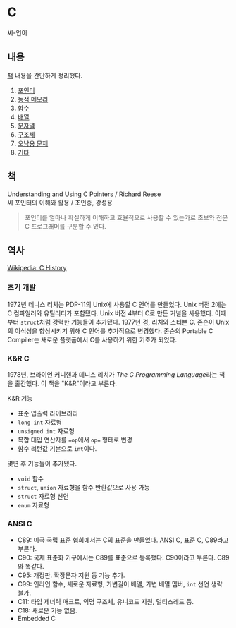 # C

씨-언어

## 내용

[책](#책) 내용을 간단하게 정리했다.

1. [포인터](pointer.md)
2. [동적 메모리](dynamic.md)
3. [함수](function.md)
4. [배열](array.md)
5. [문자열](strings.md)
6. [구조체](struct.md)
7. [오남용 문제](issue.md)
8. [기타](etc.md)

## 책

Understanding and Using C Pointers / Richard Reese  
씨 포인터의 이해와 활용 / 조인중, 강성용

> 포인터를 얼마나 확실하게 이해하고 효율적으로 사용할 수 있는가로 초보와 전문 C 프로그래머를 구분할 수 있다.

## 역사

[Wikipedia: C History](https://en.wikipedia.org/wiki/C_(programming_language)#History)

### 초기 개발

1972년 데니스 리치는 PDP-11의 Unix에 사용할 C 언어를 만들었다. Unix 버전 2에는 C 컴파일러와 유틸리티가 포함됐다. Unix 버전 4부터 C로 만든 커널을 사용했다. 이때부터 `struct`처럼 강력한 기능들이 추가됐다. 1977년 경, 리치와 스티븐 C. 존슨이 Unix의 이식성을 향상시키기 위해 C 언어를 추가적으로 변경했다. 존슨의 Portable C Compiler는 새로운 플랫폼에서 C를 사용하기 위한 기초가 되었다.

### K&R C

1978년, 브라이언 커니핸과 데니스 리치가 *The C Programming Language*라는 책을 출간했다. 이 책을 "K&R"이라고 부른다.

K&R 기능
- 표준 입출력 라이브러리
- `long int` 자료형
- `unsigned int` 자료형
- 복합 대입 연산자를 `=op`에서 `op=` 형태로 변경
- 함수 리턴값 기본으로 `int`이다.

몇년 후 기능들이 추가됐다.
- `void` 함수
- `struct`, `union` 자료형을 함수 반환값으로 사용 가능
- `struct` 자료형 선언
- `enum` 자료형

### ANSI C

- C89: 미국 국립 표준 협회에서는 C의 표준을 만들었다. ANSI C, 표준 C, C89라고 부른다.
- C90: 국제 표준화 기구에서는 C89를 표준으로 등록했다. C90이라고 부른다. C89와 똑같다.
- C95: 개정판. 확장문자 지원 등 기능 추가.
- C99: 인라인 함수, 새로운 자료형, 가변길이 배열, 가변 배열 멤버, `int` 선언 생략 불가.
- C11: 타입 제너릭 매크로, 익명 구조체, 유니코드 지원, 멀티스레드 등.
- C18: 새로운 기능 없음.
- Embedded C
